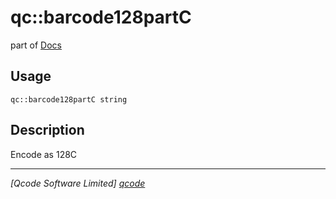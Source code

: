 qc::barcode128partC
===================

part of [Docs](.)

Usage
-----
`qc::barcode128partC string`

Description
-----------
Encode as 128C

----------------------------------
*[Qcode Software Limited] [qcode]*

[qcode]: http://www.qcode.co.uk "Qcode Software"